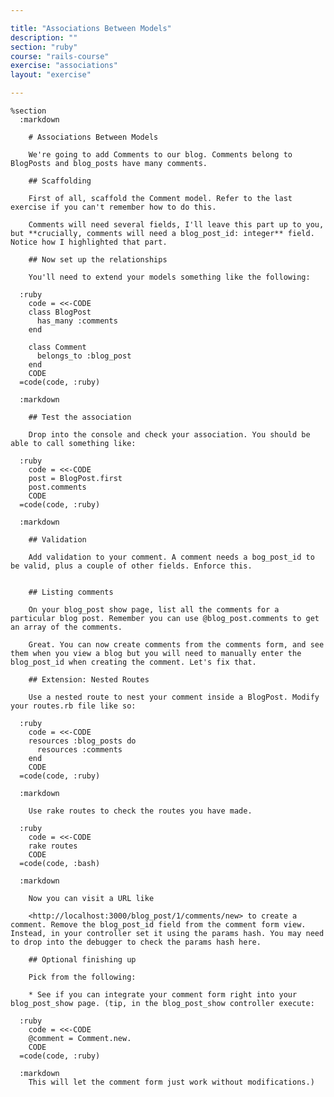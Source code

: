 ```yaml
---

title: "Associations Between Models"
description: ""
section: "ruby"
course: "rails-course"
exercise: "associations"
layout: "exercise"

---
```


    %section
      :markdown

        # Associations Between Models

        We're going to add Comments to our blog. Comments belong to BlogPosts and blog_posts have many comments.

        ## Scaffolding

        First of all, scaffold the Comment model. Refer to the last exercise if you can't remember how to do this.

        Comments will need several fields, I'll leave this part up to you, but **crucially, comments will need a blog_post_id: integer** field. Notice how I highlighted that part.

        ## Now set up the relationships

        You'll need to extend your models something like the following:

      :ruby
        code = <<-CODE
        class BlogPost
          has_many :comments
        end

        class Comment
          belongs_to :blog_post
        end
        CODE
      =code(code, :ruby)

      :markdown

        ## Test the association

        Drop into the console and check your association. You should be able to call something like:

      :ruby
        code = <<-CODE
        post = BlogPost.first
        post.comments
        CODE
      =code(code, :ruby)

      :markdown

        ## Validation

        Add validation to your comment. A comment needs a bog_post_id to be valid, plus a couple of other fields. Enforce this.


        ## Listing comments

        On your blog_post show page, list all the comments for a particular blog post. Remember you can use @blog_post.comments to get an array of the comments.

        Great. You can now create comments from the comments form, and see them when you view a blog but you will need to manually enter the blog_post_id when creating the comment. Let's fix that.

        ## Extension: Nested Routes

        Use a nested route to nest your comment inside a BlogPost. Modify your routes.rb file like so:

      :ruby
        code = <<-CODE
        resources :blog_posts do
          resources :comments
        end
        CODE
      =code(code, :ruby)

      :markdown

        Use rake routes to check the routes you have made.

      :ruby
        code = <<-CODE
        rake routes
        CODE
      =code(code, :bash)

      :markdown

        Now you can visit a URL like

        <http://localhost:3000/blog_post/1/comments/new> to create a comment. Remove the blog_post_id field from the comment form view. Instead, in your controller set it using the params hash. You may need to drop into the debugger to check the params hash here.

        ## Optional finishing up

        Pick from the following:

        * See if you can integrate your comment form right into your blog_post_show page. (tip, in the blog_post_show controller execute:

      :ruby
        code = <<-CODE
        @comment = Comment.new.
        CODE
      =code(code, :ruby)

      :markdown
        This will let the comment form just work without modifications.)
